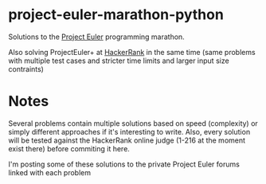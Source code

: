 # project-euler-marathon-python
Solutions to the [Project Euler](https://projecteuler.net) programming marathon.

Also solving ProjectEuler+ at [HackerRank](https://www.hackerrank.com/contests/projecteuler/challenges) in the same time (same problems with multiple test cases and stricter time limits and larger input size contraints)

# Notes
Several problems contain multiple solutions based on speed (complexity) or simply different approaches if it's interesting to write. Also, every solution will be tested against the HackerRank online judge (1-216 at the moment exist there) before commiting it here.

I'm posting some of these solutions to the private Project Euler forums linked with each problem
